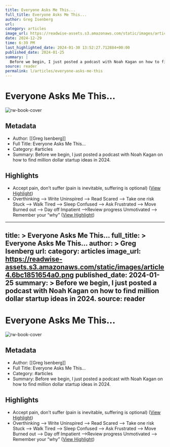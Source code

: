 ```yaml
---
title: Everyone Asks Me This...
full_title: Everyone Asks Me This...
author: Greg Isenberg
url: 
category: articles
image_url: https://readwise-assets.s3.amazonaws.com/static/images/article4.6bc1851654a0.png
date: 2024-12-29
time: 6:39 PM
last_highlighted_date: 2024-01-30 13:52:27.712884+00:00
published_date: 2024-01-25
summary: |
  Before we begin, I just posted a podcast with Noah Kagan on how to find million dollar startup ideas in 2024.
source: reader
permalink: l/articles/everyone-asks-me-this
---
```

# Everyone Asks Me This...

![rw-book-cover](https://readwise-assets.s3.amazonaws.com/static/images/article4.6bc1851654a0.png)

## Metadata
- Author: [[Greg Isenberg]]
- Full Title: Everyone Asks Me This...
- Category: #articles
- Summary: Before we begin, I just posted a podcast with Noah Kagan on how to find million dollar startup ideas in 2024.

## Highlights
- Accept pain, don’t suffer (pain is inevitable, suffering is optional) ([View Highlight](https://read.readwise.io/read/01hnda7g4vdbmydf8h7nnrftzy))
- Overthinking —> Write
  Uninspired —> Read
  Scared —> Take one risk
  Stuck —> Walk
  Tired —> Sleep
  Confused —> Ask
  Frustrated —> Move
  Burned out —> Day off
  Impatient —>Review progress
  Unmotivated —> Remember your “why” ([View Highlight](https://read.readwise.io/read/01hnda90382zhr8m0jj87phtnt))


---
title: >
  Everyone Asks Me This...
full_title: >
  Everyone Asks Me This...
author: >
  Greg Isenberg
url: 
category: articles
image_url: https://readwise-assets.s3.amazonaws.com/static/images/article4.6bc1851654a0.png
published_date: 2024-01-25
summary: >
  Before we begin, I just posted a podcast with Noah Kagan on how to find million dollar startup ideas in 2024.
source: reader
---
# Everyone Asks Me This...

![rw-book-cover](https://readwise-assets.s3.amazonaws.com/static/images/article4.6bc1851654a0.png)

## Metadata
- Author: [[Greg Isenberg]]
- Full Title: Everyone Asks Me This...
- Category: #articles
- Summary: Before we begin, I just posted a podcast with Noah Kagan on how to find million dollar startup ideas in 2024.

## Highlights
- Accept pain, don’t suffer (pain is inevitable, suffering is optional) ([View Highlight](https://read.readwise.io/read/01hnda7g4vdbmydf8h7nnrftzy))
- Overthinking —> Write
  Uninspired —> Read
  Scared —> Take one risk
  Stuck —> Walk
  Tired —> Sleep
  Confused —> Ask
  Frustrated —> Move
  Burned out —> Day off
  Impatient —>Review progress
  Unmotivated —> Remember your “why” ([View Highlight](https://read.readwise.io/read/01hnda90382zhr8m0jj87phtnt))



